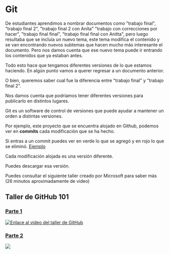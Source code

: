 # Git

De estudiantes aprendimos a nombrar documentos como "trabajo final", "trabajo final 2", "trabajo final 2 con Anita" "trabajo con correcciones por hacer", "trabajo final final", "trabajo final final con Anitta", pero luego resultaba que se incluía un nuevo tema, este tema modifica el contenido y se van encontrando nuevos subtemas que hacen mucho más interesante el documento. Pero nos damos cuenta que ese nuevo tema puede ir entrando los contenidos que ya estaban antes.

Todo esto hace que tengamos diferentes versiones de lo que estamos haciendo. En algún punto vamos a querer regresar a un documento anterior.

O bien, queremos saber cual fue la diferencia entre "trabajo final" y "trabajo final 2".

Nos damos cuenta que podríamos tener diferentes versiones para publicarlo en distintos lugares.

Git es un software de control de versiones que puede ayudar a mantener un orden a distintas versiones.

Por ejemplo, este proyecto que se encuentra alojado en Github, podemos ver en **commits** cada modificación que se ha hecho.

Si entras a un commit puedes ver en verde lo que se agregó y en rojo lo que se eliminó. [Ejemplo](https://github.com/ruckysolis/derechoydesarrollo/commit/83a141506b0cb9ccfdd1c4389f3699346b1593eb)

Cada modificación alojada es una versión diferente.

Puedes descargar esa versión.

Puedes consultar el siguiente taller creado por Microsoft para saber más (26 minutos aproximadamente de video)

## Taller de GitHub 101 

### [Parte 1](https://www.youtube.com/watch?v=OIE9r0J1iRk)

[![Enlace al video del taller de GitHub](https://user-images.githubusercontent.com/9124597/152578314-ed8eabc9-1510-49a2-bc2d-73676c95a910.PNG)](https://youtu.be/OIE9r0J1iRk "Taller de GitHub 101 parte 1")


### [Parte 2](https://www.youtube.com/watch?v=8B_qtbdlLSU)

[![](https://user-images.githubusercontent.com/9124597/152578419-4dfe9f5c-2962-443a-9082-a3c5d31ea18e.PNG)](https://youtu.be/8B_qtbdlLSU "Taller de GitHub 101 parte 2") 
